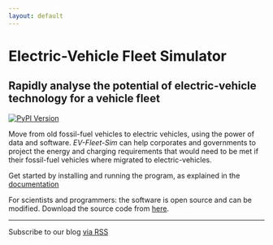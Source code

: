 ```yaml
---
layout: default
---
```


# Electric-Vehicle Fleet Simulator
## Rapidly analyse the potential of electric-vehicle technology for a vehicle fleet

[![PyPI Version](https://img.shields.io/pypi/v/ev-fleet-sim)](https://pypi.org/project/ev-fleet-sim/)

Move from old fossil-fuel vehicles to electric vehicles, using the power of data and software. *EV-Fleet-Sim* can help corporates and governments to project the energy and charging requirements that would need to be met if their fossil-fuel vehicles where migrated to electric-vehicles.

Get started by installing and running the program, as explained in the [documentation](/docs)

For scientists and programmers: the software is open source and can be modified. Download the source code from [here](https://gitlab.com/eputs/ev-fleet-sim).

---

Subscribe to our blog [via RSS](/feed.xml)
